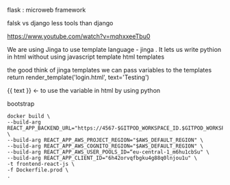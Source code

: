 flask : microweb framework

falsk vs django
less tools than django


https://www.youtube.com/watch?v=mqhxxeeTbu0

We are using Jinga to use template language - jinga . It lets us write pythion in html without using javascript template html templates

the good think of jinga templates we can pass variables to the templates
        return render_template('login.html', text='Testing')


{{ text }} <- to use the variable in html by using python

bootstrap

````
docker build \
--build-arg REACT_APP_BACKEND_URL="https://4567-$GITPOD_WORKSPACE_ID.$GITPOD_WORKSPACE_CLUSTER_HOST" \
--build-arg REACT_APP_AWS_PROJECT_REGION="$AWS_DEFAULT_REGION" \
--build-arg REACT_APP_AWS_COGNITO_REGION="$AWS_DEFAULT_REGION" \
--build-arg REACT_APP_AWS_USER_POOLS_ID=“eu-central-1_m6hu1cbSu" \
--build-arg REACT_APP_CLIENT_ID="6h42orvqfbgku4g88q0lnjou1u" \
-t frontend-react-js \
-f Dockerfile.prod \
.
````


